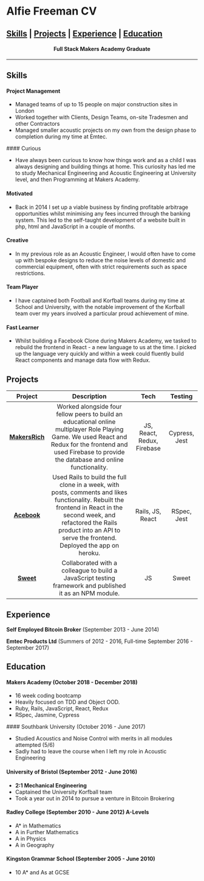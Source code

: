 # Alfie Freeman CV

[Skills](#skills) |  [Projects](#projects) | [Experience](#experience) | [Education](#education)
-----------------

<h4 align=center>Full Stack Makers Academy Graduate</h4>



-----------------
## Skills

#### Project Management

- Managed teams of up to 15 people on major construction sites in London
- Worked together with Clients, Design Teams, on-site Tradesmen and other Contractors
- Managed smaller acoustic projects on my own from the design phase to completion during my time at Emtec.

#### Curious

- Have always been curious to know how things work and as a child I was always designing and building things at home. This curiosity has led me to study Mechanical Engineering and Acoustic Engineering at University level, and then Programming at Makers Academy.   

#### Motivated

- Back in 2014 I set up a viable business by finding profitable arbitrage opportunities whilst minimising any fees incurred through the banking system. This led to the self-taught development of a website built in php, html and JavaScript in a couple of months.

#### Creative

- In my previous role as an Acoustic Engineer, I would often have to come up with bespoke designs to reduce the noise levels of domestic and commercial equipment, often with strict requirements such as space restrictions.

#### Team Player

- I have captained both Football and Korfball teams during my time at School and University, with the notable improvement of the Korfball team over my years involved a particular proud achievement of mine.

#### Fast Learner

- Whilst building a Facebook Clone during Makers Academy, we tasked to rebuild the frontend in React - a new language to us at the time. I picked up the language very quickly and within a week could fluently build React components and manage data flow with Redux.

## Projects

|Project|Description|Tech|Testing|
|:-:|:-:|:-:|:-:|
|[__MakersRich__](https://github.com/toddpla/makersrich) |Worked alongside four fellow peers to build an educational online multiplayer Role Playing Game. We used React and Redux for the frontend and used Firebase to provide the database and online functionality. |JS, React, Redux, Firebase|Cypress, Jest|
|[__Acebook__](https://github.com/toddpla/acebook-stars) | Used Rails to build the full clone in a week, with posts, comments and likes functionality. Rebuilt the frontend in React in the second week, and refactored the Rails product into an API to serve the frontend. Deployed the app on heroku.|Rails, JS, React|RSpec, Jest|
|[__Sweet__](https://github.com/rbbri/sweet)| Collaborated with a colleague to build a JavaScript testing framework and published it as an NPM module. |JS|Sweet|


## Experience

**Self Employed Bitcoin Broker** (September 2013 - June 2014)

**Emtec Products Ltd** (Summers of 2012 - 2016, Full-time September 2016 - September 2017)    

## Education

#### Makers Academy (October 2018 - December 2018)

- 16 week coding bootcamp
- Heavily focused on TDD and Object OOD.
- Ruby, Rails, JavaScript, React, Redux
- RSpec, Jasmine, Cypress

#### Southbank University (October 2016 - June 2017)

- Studied Acoustics and Noise Control with merits in all modules attempted (5/6)
- Sadly had to leave the course when I left my role in Acoustic Engineering

#### University of Bristol (September 2012 - June 2016)

- __2:1 Mechanical Engineering__
- Captained the University Korfball team
- Took a year out in 2014 to pursue a venture in Bitcoin Brokering

#### Radley College (September 2010 - June 2012) A-Levels

- A* in Mathematics
- A in Further Mathematics
- A in Physics
- A in Geography

#### Kingston Grammar School (September 2005 - June 2010)

- 10 A* and As at GCSE
